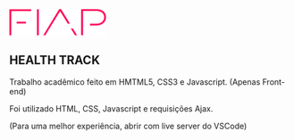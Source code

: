 <img src="https://raw.githubusercontent.com/hugofabricio/health-track/develop/frontend/src/images/fiap.png" width="173" height="47" />

## HEALTH TRACK

Trabalho acadêmico feito em HMTML5, CSS3 e Javascript. (Apenas Front-end)

Foi utilizado HTML, CSS, Javascript e requisições Ajax.


(Para uma melhor experiência, abrir com live server do VSCode)

